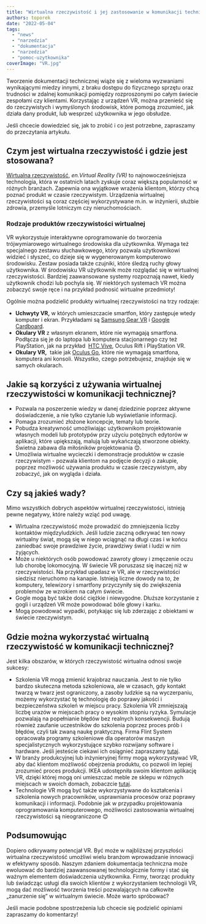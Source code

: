 ```yaml
---
title: "Wirtualna rzeczywistość i jej zastosowanie w komunikacji technicznej"
authors: toporek
date: "2022-05-04"
tags:
  - "news"
  - "narzedzia"
  - "dokumentacja"
  - "narzedzia"
  - "pomoc-uzytkownika"
coverImage: "VR.jpg"
---
```


Tworzenie dokumentacji technicznej wiąże się z wieloma wyzwaniami wynikającymi
miedzy innymi, z braku dostępu do fizycznego sprzętu oraz trudności w zdalnej
komunikacji pomiędzy rozproszonymi po całym świecie zespołami czy klientami.
Korzystając z urządzeń VR, można przenieść się do rzeczywistych i wymyślonych
środowisk, które pomogą zrozumieć, jak działa dany produkt, lub wesprzeć
użytkownika w jego obsłudze.

Jeśli chcecie dowiedzieć się, jak to zrobić i co jest potrzebne, zapraszamy do
przeczytania artykułu.

## Czym jest wirtualna rzeczywistość i gdzie jest stosowana?

[Wirtualna rzeczywistość](https://pl.wikipedia.org/wiki/Rzeczywisto%C5%9B%C4%87_wirtualna),
_en.Virtual Reality (VR)_ to najnowocześniejsza technologia, która w ostatnich
latach zyskuje coraz większą popularność w różnych branżach. Zapewnia ona
wyjątkowe wrażenia klientom, którzy chcą poznać produkt w czasie rzeczywistym.
Urządzenia wirtualnej rzeczywistości są coraz częściej wykorzystywane m.in. w
inżynierii, służbie zdrowia, przemyśle lotniczym czy nieruchomościach.

### Rodzaje produktów rzeczywistości wirtualnej

VR wykorzystuje interaktywne oprogramowanie do tworzenia trójwymiarowego
wirtualnego środowiska dla użytkownika. Wymaga też specjalnego zestawu
słuchawkowego, który pozwala użytkownikowi widzieć i słyszeć, co dzieje się w
wygenerowanym komputerowo środowisku. Zestaw posiada także czujniki, które
śledzą ruchy głowy użytkownika. W środowisku VR użytkownik może rozglądać się w
wirtualnej rzeczywistości. Bardziej zaawansowane systemy rozpoznają nawet, kiedy
użytkownik chodzi lub pochyla się. W niektórych systemach VR można zobaczyć
swoje ręce i na przykład podnosić wirtualne przedmioty!

Ogólnie można podzielić produkty wirtualnej rzeczywistości na trzy rodzaje:

- **Uchwyty VR,** w których umieszczacie smartfon, który zastępuje wtedy
  komputer i ekran. Przykładami są
  [Samsung Gear VR](https://www.samsung.com/global/galaxy/gear-vr/) i
  [Google Cardboard](https://arvr.google.com/cardboard/).
- **Okulary VR** z własnym ekranem, które nie wymagają smartfona. Podłącza się
  je do laptopa lub komputera stacjonarnego czy też PlayStation, jak na przykład
   [HTC Vive](https://www.vive.com/us/), Oculus Rift i PlayStation VR.
- **Okulary VR,**  takie jak
  [Oculus Go](https://www.oculus.com/go/?locale=pl_PL), które nie wymagają
  smartfona, komputera ani konsoli. Wszystko, czego potrzebujesz, znajduje się w
  samych okularach.

## Jakie są korzyści z używania wirtualnej rzeczywistości w komunikacji technicznej?

- Pozwala na poszerzenie wiedzy w danej dziedzinie poprzez aktywne
  doświadczenie, a nie tylko czytanie lub wyświetlanie informacji.
- Pomaga zrozumieć złożone koncepcje, tematy lub teorie.
- Pobudza kreatywność umożliwiając użytkownikom projektowanie własnych modeli
  lub prototypów przy użyciu potężnych edytorów w aplikacji, które upiększają,
  malują lub wykańczają stworzone obiekty. Świetna zabawa dla miłośników
  projektowania 😊.
- Umożliwia wirtualne wycieczki i demonstracje produktów w czasie rzeczywistym -
  pozwala klientom na podjęcie decyzji o zakupie, poprzez możliwość używania
  produktu w czasie rzeczywistym, aby zobaczyć, jak on wygląda i działa.

## Czy są jakieś wady?

Mimo wszystkich dobrych aspektów wirtualnej rzeczywistości, istnieją pewne
negatywy, które należy wziąć pod uwagę.

- Wirtualna rzeczywistość może prowadzić do zmniejszenia liczby kontaktów
  międzyludzkich. Jeśli ludzie zaczną odkrywać ten nowy wirtualny świat, mogą
  się w niego wciągnąć na długi czas i w końcu zaniedbać swoje prawdziwe życie,
  prawdziwy świat i ludzi w nim żyjących.
- Może u niektórych osób powodować zawroty głowy i zmęczenie oczu lub chorobę
  lokomocyjną. W świecie VR poruszasz się inaczej niż w rzeczywistości. Na
  przykład upadasz w VR, ale w rzeczywistości siedzisz nieruchomo na kanapie.
  Istnieją liczne dowody na to, że komputery, telewizory i smartfony przyczyniły
  się do zwiększenia problemów ze wzrokiem na całym świecie.
- Gogle mogą być także dość ciężkie i niewygodne. Dłuższe korzystanie z gogli i
  urządzeń VR może powodować bóle głowy i karku.
- Mogą powodować wypadki, potykając się lub zderzając z obiektami w świecie
  rzeczywistym.

## Gdzie można wykorzystać wirtualną rzeczywistość w komunikacji technicznej?

Jest kilka obszarów, w których rzeczywistość wirtualna odnosi swoje sukcesy:

- Szkolenia VR mogą zmienić krajobraz nauczania. Jest to nie tylko bardzo
  skuteczna metoda szkoleniowa, ale w czasach, gdy kontakt twarzą w twarz jest
  ograniczony, a zasoby ludzkie są na wyczerpaniu, możemy wykorzystać tę
  technologię do poprawy jakości i bezpieczeństwa szkoleń w miejscu pracy.
  Szkolenia VR zmniejszają liczbę urazów w miejscach pracy o wysokim stopniu
  ryzyka. Symulacje pozwalają na popełnianie błędów bez realnych konsekwencji.
  Budują również zaufanie uczestników do szkolenia poprzez proces prób i błędów,
  czyli tak zwaną naukę praktyczną. Firma Flint System opracowała programy
  szkoleniowe dla operatorów maszyn specjalistycznych wykorzystujące szybko
  rozwijany software i hardware. Jeśli jesteście ciekawi ich osiągnieć
  zapraszamy [tutaj](https://www.youtube.com/watch?v=lLLGSL9VTTs).
- W branży produkcyjnej lub inżynieryjnej firmy mogą wykorzystywać VR, aby dać
  klientom możliwość obejrzenia produktu, co pozwoli im lepiej zrozumieć proces
  produkcji. IKEA udostępniła swoim klientom aplikację VR, dzięki której mogą
  oni umieszczać meble ze sklepu w różnych miejscach w swoich domach, zobaczcie
  [tutaj](https://store.steampowered.com/app/447270/IKEA_VR_Experience/).
- Technologie VR mogą być także wykorzystywane do kształcenia i szkolenia nowych
  pracowników, usprawniania procesów oraz poprawy komunikacji i informacji.
  Podobnie jak w przypadku projektowania oprogramowania komputerowego,
  możliwości zastosowania wirtualnej rzeczywistości są nieograniczone 😊

## Podsumowując

Dopiero odkrywamy potencjał VR. Być może w najbliższej przyszłości wirtualna
rzeczywistość umożliwi wielu branżom wprowadzanie innowacji w efektywny sposób.
Naszym zdaniem dokumentacja techniczna może ewoluować do bardziej zaawansowanej
technologicznie formy i stać się ważnym elementem doświadczenia użytkownika.
Firmy, tworząc produkty lub świadcząc usługi dla swoich klientów z
wykorzystaniem technologii VR, mogą dać możliwość tworzenia treści pozwalających
na całkowite „zanurzenie się” w wirtualnym świecie. Może warto spróbować?

Jeśli macie podobne spostrzeżenia lub chcecie się podzielić opiniami zapraszamy
do komentarzy!
